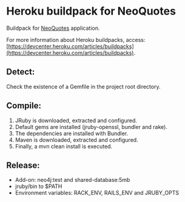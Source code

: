 # Heroku buildpack for NeoQuotes

Buildpack for [NeoQuotes](https://github.com/tomasmuller/neoquotes) application.

For more information about Heroku buildpacks, access: [https://devcenter.heroku.com/articles/buildpacks](https://devcenter.heroku.com/articles/buildpacks).

Detect:
-------
Check the existence of a Gemfile in the project root directory.


Compile:
--------
  1. JRuby is downloaded, extracted and configured.
  2. Default gems are installed (jruby-openssl, bundler and rake). 
  3. The dependencies are installed with Bundler.
  4. Maven is downloaded, extracted and configured.
  5. Finally, a mvn clean install is executed.


Release:
--------
  * Add-on: neo4j:test and shared-database:5mb
  * jruby/bin to $PATH
  * Environment variables: RACK_ENV, RAILS_ENV and JRUBY_OPTS

